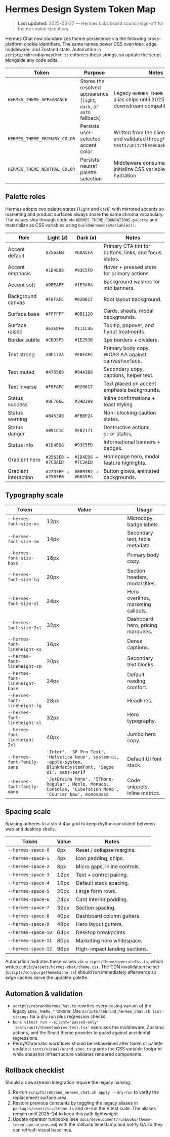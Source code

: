 # Hermes Design System Token Map

> **Last updated:** 2025-03-27 — Hermes Labs brand council sign-off for
> theme cookie identifiers.

Hermes Chat now standardizes theme persistence via the following cross-platform
cookie identifiers. The same names power CSS overrides, edge middleware, and
Zustand state. Automation in `scripts/rebrandHermesChat.ts` enforces these
strings, so update the script alongside any code edits.

| Token                        | Purpose                                                              | Notes                                                                                            |
| ---------------------------- | -------------------------------------------------------------------- | ------------------------------------------------------------------------------------------------ |
| `HERMES_THEME_APPEARANCE`    | Stores the resolved appearance (`light`, `dark`, or `auto` fallback) | Legacy `HERMES_THEME_APPEARANCE` alias ships until 2025-Q4 for downstream compatibility.         |
| `HERMES_THEME_PRIMARY_COLOR` | Persists user-selected accent color                                  | Written from the client via `AppTheme` and validated through `tests/unit/themeCookies.test.tsx`. |
| `HERMES_THEME_NEUTRAL_COLOR` | Persists neutral palette selection                                   | Middleware consumes this value to initialize CSS variables before hydration.                     |

## Palette roles

Hermes adopts two palette states (`light` and `dark`) with mirrored accents so
marketing and product surfaces always share the same chroma vocabulary. The
values ship through code via `HERMES_THEME_FOUNDATIONS.palette` and materialize
as CSS variables using `buildHermesCssVariables()`.

| Role                         | Light (`#`)         | Dark (`#`)          | Notes                                                   |
| ---------------------------- | ------------------ | ------------------- | ------------------------------------------------------- |
| Accent default               | `#2563EB`          | `#60A5FA`           | Primary CTA tint for buttons, links, and focus states.  |
| Accent emphasis              | `#1D4ED8`          | `#93C5FD`           | Hover + pressed state for primary actions.              |
| Accent soft                  | `#DBEAFE`          | `#1E3A8A`           | Background washes for info banners.                     |
| Background canvas            | `#F8FAFC`          | `#020617`           | Root layout background.                                 |
| Surface base                 | `#FFFFFF`          | `#0B1120`           | Cards, sheets, modal backgrounds.                       |
| Surface raised               | `#E2E8F0`          | `#111C36`           | Tooltip, popover, and flyout treatments.                |
| Border subtle                | `#CBD5F5`          | `#1E293B`           | 1px borders + dividers.                                 |
| Text strong                  | `#0F172A`          | `#F8FAFC`           | Primary body copy, WCAG AA against canvas/surface.      |
| Text muted                   | `#475569`          | `#94A3B8`           | Secondary copy, captions, helper text.                  |
| Text inverse                 | `#F8FAFC`          | `#020617`           | Text placed on accent emphasis backgrounds.             |
| Status success               | `#0F766E`          | `#34D399`           | Inline confirmations + toast styling.                   |
| Status warning               | `#B45309`          | `#FBBF24`           | Non-blocking caution states.                            |
| Status danger                | `#B91C1C`          | `#F87171`           | Destructive actions, error states.                      |
| Status info                  | `#1D4ED8`          | `#93C5FD`           | Informational banners + badges.                         |
| Gradient hero                | `#2563EB → #7C3AED` | `#1D4ED8 → #7C3AED` | Homepage hero, modal feature highlights.                |
| Gradient interaction         | `#22D3EE → #2563EB` | `#0891B2 → #60A5FA` | Button glows, animated backgrounds.                     |

## Typography scale

| Token                        | Value | Usage                                   |
| ---------------------------- | ----- | --------------------------------------- |
| `--hermes-font-size-xs`      | 12px  | Microcopy, badge labels.                |
| `--hermes-font-size-sm`      | 14px  | Secondary text, table metadata.         |
| `--hermes-font-size-base`    | 16px  | Primary body copy.                      |
| `--hermes-font-size-lg`      | 20px  | Section headers, modal titles.          |
| `--hermes-font-size-xl`      | 24px  | Hero overlines, marketing callouts.     |
| `--hermes-font-size-2xl`     | 32px  | Dashboard hero, pricing marquees.       |
| `--hermes-font-lineheight-xs` | 16px | Dense captions.                         |
| `--hermes-font-lineheight-sm` | 20px | Secondary text blocks.                  |
| `--hermes-font-lineheight-base` | 24px | Default reading comfort.                |
| `--hermes-font-lineheight-lg` | 28px | Headlines.                              |
| `--hermes-font-lineheight-xl` | 32px | Hero typography.                        |
| `--hermes-font-lineheight-2xl` | 40px | Jumbo hero copy.                        |
| `--hermes-font-family-sans`  | `'Inter', 'SF Pro Text', 'Helvetica Neue', system-ui, -apple-system, BlinkMacSystemFont, 'Segoe UI', sans-serif` | Default UI font stack. |
| `--hermes-font-family-mono`  | `'JetBrains Mono', 'SFMono-Regular', Menlo, Monaco, Consolas, 'Liberation Mono', 'Courier New', monospace` | Code snippets, inline metrics. |

## Spacing scale

Spacing adheres to a strict 4px grid to keep rhythm consistent between web and
desktop shells.

| Token               | Value | Notes                             |
| ------------------- | ----- | --------------------------------- |
| `--hermes-space-0`  | 0px   | Reset / collapse margins.         |
| `--hermes-space-1`  | 4px   | Icon padding, chips.              |
| `--hermes-space-2`  | 8px   | Micro gaps, inline controls.      |
| `--hermes-space-3`  | 12px  | Text + control pairing.           |
| `--hermes-space-4`  | 16px  | Default stack spacing.            |
| `--hermes-space-5`  | 20px  | Large form rows.                  |
| `--hermes-space-6`  | 24px  | Card interior padding.            |
| `--hermes-space-7`  | 32px  | Section spacing.                  |
| `--hermes-space-8`  | 40px  | Dashboard column gutters.         |
| `--hermes-space-9`  | 48px  | Hero layout gutters.              |
| `--hermes-space-10` | 64px  | Desktop breakpoints.              |
| `--hermes-space-11` | 80px  | Marketing hero whitespace.        |
| `--hermes-space-12` | 96px  | High-impact landing sections.     |

Automation hydrates these values via `scripts/theme/generateCss.ts`, which
writes `public/assets/hermes-chat/theme.css`. The CDN invalidation helper
(`scripts/cdn/purgeThemeCache.ts`) should run immediately afterwards so edge
caches serve the updated palette.

## Automation & validation

- `scripts/rebrandHermesChat.ts` rewrites every casing variant of the legacy
  `LOBE_THEME_*` tokens. Use `scripts/rebrand_hermes_chat.sh lint-strings` for a
  dry run plus regression checks.
- `bunx vitest run --silent='passed-only' 'tests/unit/themeCookies.test.tsx'`
  exercises the middleware, Zustand actions, and the React theme provider to
  guard against accidental regressions.
- Percy/Chromatic workflows should be rebaselined after token or palette
  updates; `tests/visual/brand.spec.ts` guards the CSS variable footprint while
  snapshot infrastructure validates rendered components.

## Rollback checklist

Should a downstream integration require the legacy naming:

1. Re-run `scripts/rebrand_hermes_chat.sh apply --dry-run` to verify the
   replacement surface area.
2. Restore previous constants by toggling the legacy aliases in
   `packages/const/src/theme.ts` and re-run the Vitest suite. The aliases remain
   until 2025-Q4 to keep this path lightweight.
3. Update operator runbooks (see `docs/development/runbooks/theme-token-operations.md`)
   with the rollback timestamp and notify QA so they can refresh visual baselines.
